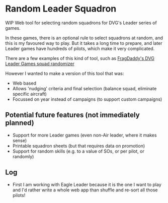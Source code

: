 # Random Leader Squadron
WIP Web tool for selecting random squadrons for DVG's Leader series of games.

In these games, there is an optional rule to select squadrons at random, and this is my favoured way to play. But it takes a long time to prepare, and later Leader games have hundreds of pilots, which make it very complicated. 

There are a few examples of this kind of tool, such as [FragDaddy's DVG Leader Games squad randomizer](https://boardgamegeek.com/filepage/226394/dvg-leader-games-squad-randomizer)

However I wanted to make a version of this tool that was:
- Web based
- Allows 'nudging' criteria and final selection (balance squad, eliminate specific aircraft)
- Focussed on year instead of campaigns (to support custom campaigns)

## Potential future features (not immediately planned)
- Support for more Leader games (even non-Air leader, where it makes sense)
- Printable squadron sheets (but that requires data on promotion)
- Support for random skills (e.g. to a value of SOs, or per pilot, or randomly)

## Log

- First I am working with Eagle Leader because it is the one I want to play and I'd rather write a whole web app than shuffle and re-sort all those pilots!